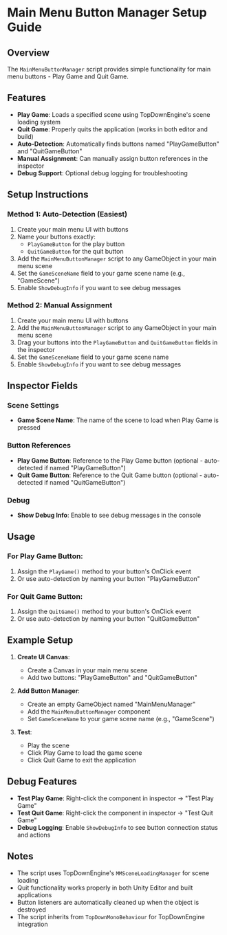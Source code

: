 # Main Menu Button Manager Setup Guide

## Overview
The `MainMenuButtonManager` script provides simple functionality for main menu buttons - Play Game and Quit Game.

## Features
- **Play Game**: Loads a specified scene using TopDownEngine's scene loading system
- **Quit Game**: Properly quits the application (works in both editor and build)
- **Auto-Detection**: Automatically finds buttons named "PlayGameButton" and "QuitGameButton"
- **Manual Assignment**: Can manually assign button references in the inspector
- **Debug Support**: Optional debug logging for troubleshooting

## Setup Instructions

### Method 1: Auto-Detection (Easiest)
1. Create your main menu UI with buttons
2. Name your buttons exactly:
   - `PlayGameButton` for the play button
   - `QuitGameButton` for the quit button
3. Add the `MainMenuButtonManager` script to any GameObject in your main menu scene
4. Set the `GameSceneName` field to your game scene name (e.g., "GameScene")
5. Enable `ShowDebugInfo` if you want to see debug messages

### Method 2: Manual Assignment
1. Create your main menu UI with buttons
2. Add the `MainMenuButtonManager` script to any GameObject in your main menu scene
3. Drag your buttons into the `PlayGameButton` and `QuitGameButton` fields in the inspector
4. Set the `GameSceneName` field to your game scene name
5. Enable `ShowDebugInfo` if you want to see debug messages

## Inspector Fields

### Scene Settings
- **Game Scene Name**: The name of the scene to load when Play Game is pressed

### Button References
- **Play Game Button**: Reference to the Play Game button (optional - auto-detected if named "PlayGameButton")
- **Quit Game Button**: Reference to the Quit Game button (optional - auto-detected if named "QuitGameButton")

### Debug
- **Show Debug Info**: Enable to see debug messages in the console

## Usage

### For Play Game Button:
1. Assign the `PlayGame()` method to your button's OnClick event
2. Or use auto-detection by naming your button "PlayGameButton"

### For Quit Game Button:
1. Assign the `QuitGame()` method to your button's OnClick event
2. Or use auto-detection by naming your button "QuitGameButton"

## Example Setup

1. **Create UI Canvas**:
   - Create a Canvas in your main menu scene
   - Add two buttons: "PlayGameButton" and "QuitGameButton"

2. **Add Button Manager**:
   - Create an empty GameObject named "MainMenuManager"
   - Add the `MainMenuButtonManager` component
   - Set `GameSceneName` to your game scene name (e.g., "GameScene")

3. **Test**:
   - Play the scene
   - Click Play Game to load the game scene
   - Click Quit Game to exit the application

## Debug Features

- **Test Play Game**: Right-click the component in inspector → "Test Play Game"
- **Test Quit Game**: Right-click the component in inspector → "Test Quit Game"
- **Debug Logging**: Enable `ShowDebugInfo` to see button connection status and actions

## Notes

- The script uses TopDownEngine's `MMSceneLoadingManager` for scene loading
- Quit functionality works properly in both Unity Editor and built applications
- Button listeners are automatically cleaned up when the object is destroyed
- The script inherits from `TopDownMonoBehaviour` for TopDownEngine integration
